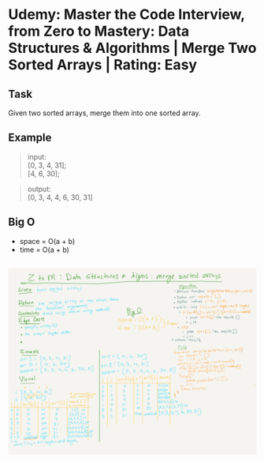 # Udemy: Master the Code Interview, from Zero to Mastery: Data Structures & Algorithms | Merge Two Sorted Arrays | Rating: Easy

## Task

Given two sorted arrays, merge them into one sorted array.

## Example

> input:  
[0, 3, 4, 31];  
[4, 6, 30];  

> output:  
[0, 3, 4, 4, 6, 30, 31]

## Big O

- space = O(a + b)
- time = O(a + b)

## ![Whiteboard](../assets/merge-sorted-arrays-whiteboard.png)
